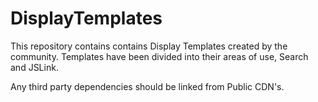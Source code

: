 DisplayTemplates
================

This repository contains contains Display Templates created by the community. Templates have been divided into their areas of use, Search and JSLink.

Any third party dependencies should be linked from Public CDN's.

